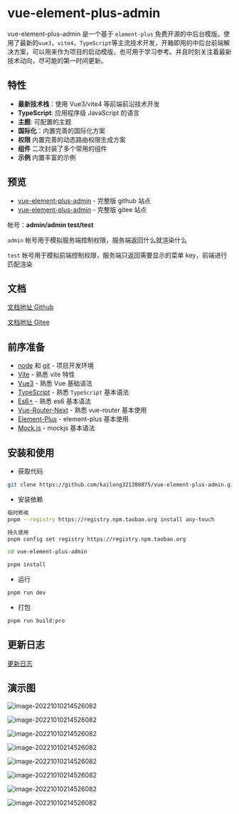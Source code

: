 # vue-element-plus-admin

vue-element-plus-admin 是一个基于 `element-plus` 免费开源的中后台模版。使用了最新的`vue3`，`vite4`，`TypeScript`等主流技术开发，开箱即用的中后台前端解决方案，可以用来作为项目的启动模版，也可用于学习参考。并且时刻关注着最新技术动向，尽可能的第一时间更新。

## 特性

- **最新技术栈**：使用 Vue3/vite4 等前端前沿技术开发
- **TypeScript**: 应用程序级 JavaScript 的语言
- **主题**: 可配置的主题
- **国际化**：内置完善的国际化方案
- **权限** 内置完善的动态路由权限生成方案
- **组件** 二次封装了多个常用的组件
- **示例** 内置丰富的示例

## 预览

- [vue-element-plus-admin](https://element-plus-admin.cn/) - 完整版 github 站点
- [vue-element-plus-admin](https://kailong110120130.gitee.io/vue-element-plus-admin) - 完整版 gitee 站点

帐号：**admin/admin test/test**

`admin` 帐号用于模拟服务端控制权限，服务端返回什么就渲染什么

`test` 帐号用于模拟前端控制权限，服务端只返回需要显示的菜单 key，前端进行匹配渲染

## 文档

[文档地址 Github](https://element-plus-admin-doc.cn/)

[文档地址 Gitee](https://kailong110120130.gitee.io/vue-element-plus-admin-doc)

## 前序准备

- [node](http://nodejs.org/) 和 [git](https://git-scm.com/) - 项目开发环境
- [Vite](https://vitejs.dev/) - 熟悉 vite 特性
- [Vue3](https://v3.vuejs.org/) - 熟悉 Vue 基础语法
- [TypeScript](https://www.typescriptlang.org/) - 熟悉 `TypeScript` 基本语法
- [Es6+](http://es6.ruanyifeng.com/) - 熟悉 es6 基本语法
- [Vue-Router-Next](https://next.router.vuejs.org/) - 熟悉 vue-router 基本使用
- [Element-Plus](https://element-plus.org/) - element-plus 基本使用
- [Mock.js](https://github.com/nuysoft/Mock) - mockjs 基本语法

## 安装和使用

- 获取代码

```bash
git clone https://github.com/kailong321200875/vue-element-plus-admin.git
```

- 安装依赖

```bash
临时修改
pnpm --registry https://registry.npm.taobao.org install any-touch

持久使用
pnpm config set registry https://registry.npm.taobao.org

cd vue-element-plus-admin

pnpm install
```

- 运行

```bash
pnpm run dev
```

- 打包

```bash
pnpm run build:pro
```

## 更新日志

[更新日志](./CHANGELOG.md)

## 演示图

![image-20221010214526082](https://gitee.com/ktianc/kinit/raw/master/images/1.png)

![image-20221010214526082](https://gitee.com/ktianc/kinit/raw/master/images/2.png)

![image-20221010214526082](https://gitee.com/ktianc/kinit/raw/master/images/3.png)

![image-20221010214526082](https://gitee.com/ktianc/kinit/raw/master/images/6.jpg)

![image-20221010214526082](https://gitee.com/ktianc/kinit/raw/master/images/5.png)

![image-20221010214526082](https://gitee.com/ktianc/kinit/raw/master/images/7.jpg)

![image-20221010214526082](https://gitee.com/ktianc/kinit/raw/master/images/8.jpg)

![image-20221010214526082](https://gitee.com/ktianc/kinit/raw/master/images/9.jpg)